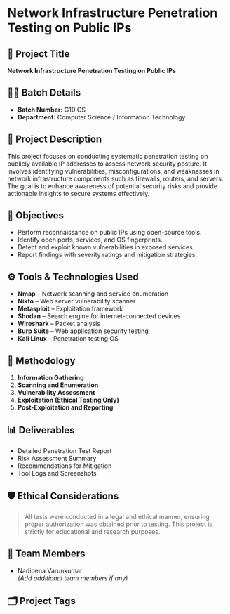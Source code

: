 # Network Infrastructure Penetration Testing on Public IPs

## 🔐 Project Title
**Network Infrastructure Penetration Testing on Public IPs**

## 🧑‍💻 Batch Details
- **Batch Number:** G10 CS
- **Department:** Computer Science / Information Technology

## 📝 Project Description
This project focuses on conducting systematic penetration testing on publicly available IP addresses to assess network security posture. It involves identifying vulnerabilities, misconfigurations, and weaknesses in network infrastructure components such as firewalls, routers, and servers. The goal is to enhance awareness of potential security risks and provide actionable insights to secure systems effectively.

## 🎯 Objectives
- Perform reconnaissance on public IPs using open-source tools.
- Identify open ports, services, and OS fingerprints.
- Detect and exploit known vulnerabilities in exposed services.
- Report findings with severity ratings and mitigation strategies.

## ⚙️ Tools & Technologies Used
- **Nmap** – Network scanning and service enumeration
- **Nikto** – Web server vulnerability scanner
- **Metasploit** – Exploitation framework
- **Shodan** – Search engine for internet-connected devices
- **Wireshark** – Packet analysis
- **Burp Suite** – Web application security testing
- **Kali Linux** – Penetration testing OS

## 📌 Methodology
1. **Information Gathering**
2. **Scanning and Enumeration**
3. **Vulnerability Assessment**
4. **Exploitation (Ethical Testing Only)**
5. **Post-Exploitation and Reporting**

## 📊 Deliverables
- Detailed Penetration Test Report
- Risk Assessment Summary
- Recommendations for Mitigation
- Tool Logs and Screenshots

## 🛡️ Ethical Considerations
> All tests were conducted in a legal and ethical manner, ensuring proper authorization was obtained prior to testing. This project is strictly for educational and research purposes.

## 👥 Team Members
- Nadipena Varunkumar  
*(Add additional team members if any)*

## 🗂️ Project Tags
